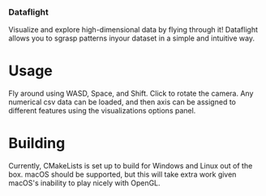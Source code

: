 ### Dataflight

Visualize and explore high-dimensional data by flying through it! Dataflight allows you to sgrasp patterns inyour dataset in a simple and intuitive way.



# Usage

Fly around using WASD, Space, and Shift. Click to rotate the camera. Any numerical csv data can be loaded, and then axis can be assigned to different features using the visualizations options panel. 

# Building

Currently, CMakeLists is set up to build for Windows and Linux out of the box. macOS should be supported, but this will take extra work given macOS's inability to play nicely with OpenGL. 
